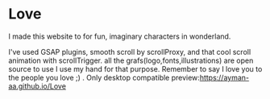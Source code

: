 # Love
I made this website to for fun, imaginary characters in wonderland. 


I've used GSAP plugins, smooth scroll by scrollProxy, and that cool scroll animation with scrollTrigger.
   all the grafs(logo,fonts,illustrations) are open source to use I use my hand for that purpose.
  Remember to say I love you to the people you love ;) .
Only desktop compatible preview:https://ayman-aa.github.io/Love